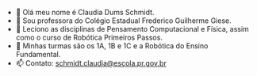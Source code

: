 - 👋 Olá meu nome é Claudia Dums Schmidt.
- 👀 Sou professora do Colégio Estadual Frederico Guilherme Giese.
- 🌱 Leciono as disciplinas de Pensamento Computacional e Física, assim como o curso de Robótica Primeiros Passos.
- 💞️ Minhas turmas são os 1A, 1B e 1C e a Robótica do Ensino Fundamental.
- 📫 Contato: schmidt.claudia@escola.pr.gov.br


<!---
ProfClaudiaSchmidt/ProfClaudiaSchmidt is a ✨ special ✨ repository because its `README.md` (this file) appears on your GitHub profile.
You can click the Preview link to take a look at your changes.
--->
